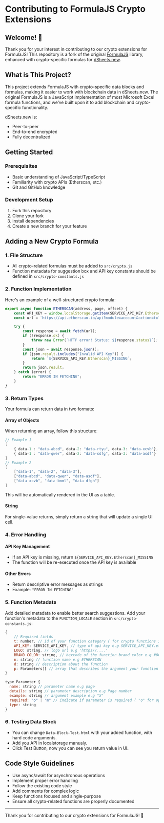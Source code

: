 # Contributing to FormulaJS Crypto Extensions

## Welcome! 👋

Thank you for your interest in contributing to our crypto extensions for FormulaJS! This repository is a fork of the original [FormulaJS](https://github.com/formulajs/formulajs) library, enhanced with crypto-specific formulas for [dSheets.new](https://dsheets.new).

## What is This Project?

This project extends FormulaJS with crypto-specific data blocks and formulas, making it easier to work with blockchain data in dSheets.new. The original FormulaJS is a JavaScript implementation of most Microsoft Excel formula functions, and we've built upon it to add blockchain and crypto-specific functionality.

dSheets.new is:
- Peer-to-peer
- End-to-end encrypted
- Fully decentralized

## Getting Started

### Prerequisites
- Basic understanding of JavaScript/TypeScript
- Familiarity with crypto APIs (Etherscan, etc.)
- Git and GitHub knowledge

### Development Setup
1. Fork this repository
2. Clone your fork
3. Install dependencies
4. Create a new branch for your feature

## Adding a New Crypto Formula

### 1. File Structure
- All crypto-related formulas must be added to `src/crypto.js`
- Function metadata for suggestion box and API key constants should be defined in `src/crypto-constants.js`

### 2. Function Implementation

Here's an example of a well-structured crypto formula:

```javascript
export async function ETHERSCAN(address, page, offset) {
    const API_KEY = window.localStorage.getItem(SERVICE_API_KEY.Etherscan);
    const url = `https://api.etherscan.io/api?module=account&action=txlist&address=${address}&startblock=0&endblock=99999999&page=${page}&offset=${offset}&sort=asc&apikey=${API_KEY}`;

    try {
        const response = await fetch(url);
        if (!response.ok) {
            throw new Error(`HTTP error! Status: ${response.status}`);
        }
        const json = await response.json();
        if (json.result.includes("Invalid API Key")) {
            return `${SERVICE_API_KEY.Etherscan}_MISSING`;
        }
        return json.result;
    } catch (error) {
        return "ERROR IN FETCHING";
    }
}
```

### 3. Return Types

Your formula can return data in two formats:

#### Array of Objects
When returning an array, follow this structure:
```javascript
// Example 1
[
    { data-1 : "data-abcd", data-2: "data-rtyu", data-3: "data-xcvb"},
    { data-1 : "data-qwer", data-2: "data-sdfg", data-3: "data-asdf"}
]
// Example 2
[
    ["data-1", "data-2", "data-3"],
    ["data-abcd", "data-qwer", "data-asdf"],
    ["data-xcvb", "data-bnml", "data-dfgh"]
]
```

This will be automatically rendered in the UI as a table.

#### String
For single-value returns, simply return a string that will update a single UI cell.

### 4. Error Handling

#### API Key Management
- If an API key is missing, return `${SERVICE_API_KEY.Etherscan}_MISSING`
- The function will be re-executed once the API key is available

#### Other Errors
- Return descriptive error messages as strings
- Example: `"ERROR IN FETCHING"`

### 5. Function Metadata

Add detailed metadata to enable better search suggestions. Add your function's metadata to the `FUNCTION_LOCALE` section in `src/crypto-constants.js`:

```javascript
{
    // Required fields
    t: number, // id of your function category ( for crypto functions id should be 20 )
    API_KEY: SERVICE_API_KEY, // type of api key e.g SERVICE_API_KEY.etherscan
    LOGO: string, // logo url e.g 'https//....'
    BRAND_COLOR: string, // hexcode of the function brand color e.g #000
    n: string // function name e.g ETHERSCAN
    d: string // description about the function
    p: Parameters[] // array that describes the argument your function should take in. 
}

type Parameter {
  name: string // parameter name e.g page
  details: string // parameter description e.g Page number
  example: string // argument example e.g "X"
  required: "o" | "m" // indicate if parameter is required ( "o" for optional and "m" for required parameters )
  type: string
}
```

### 6. Testing Data Block

- You can change ```Data-Block-Test.html``` with your added function, with hard code arguments.
- Add you API in localstorage manualy.
- Click Test Button, now you can see you return value in UI.

## Code Style Guidelines

- Use async/await for asynchronous operations
- Implement proper error handling
- Follow the existing code style
- Add comments for complex logic
- Keep functions focused and single-purpose
- Ensure all crypto-related functions are properly documented

---

Thank you for contributing to our crypto extensions for FormulaJS! 🚀
